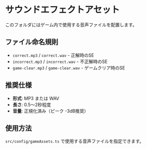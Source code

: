# サウンドエフェクトアセット

このフォルダにはゲーム内で使用する音声ファイルを配置します。

## ファイル命名規則

- `correct.mp3` / `correct.wav` - 正解時のSE
- `incorrect.mp3` / `incorrect.wav` - 不正解時のSE
- `game-clear.mp3` / `game-clear.wav` - ゲームクリア時のSE

## 推奨仕様

- **形式**: MP3 または WAV
- **長さ**: 0.5〜2秒程度
- **音量**: 正規化済み（ピーク -3dB推奨）

## 使用方法

`src/config/gameAssets.ts` で使用する音声ファイルを指定できます。
